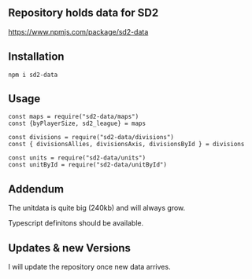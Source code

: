 ## Repository holds data for SD2
https://www.npmjs.com/package/sd2-data

## Installation
````   
npm i sd2-data
````

## Usage
````
const maps = require("sd2-data/maps")
const {byPlayerSize, sd2_league} = maps

const divisions = require("sd2-data/divisions")
const { divisionsAllies, divisionsAxis, divisionsById } = divisions

const units = require("sd2-data/units")
const unitById = require("sd2-data/unitById")

````


## Addendum
The unitdata is quite big (240kb) and will always grow.

Typescript definitons should be available.

## Updates & new Versions
I will update the repository once new data arrives. 
